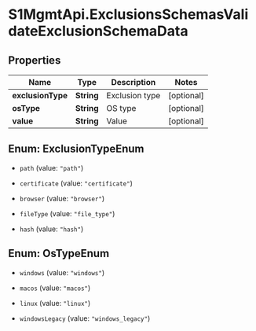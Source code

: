 # S1MgmtApi.ExclusionsSchemasValidateExclusionSchemaData

## Properties
Name | Type | Description | Notes
------------ | ------------- | ------------- | -------------
**exclusionType** | **String** | Exclusion type | [optional] 
**osType** | **String** | OS type | [optional] 
**value** | **String** | Value | [optional] 


<a name="ExclusionTypeEnum"></a>
## Enum: ExclusionTypeEnum


* `path` (value: `"path"`)

* `certificate` (value: `"certificate"`)

* `browser` (value: `"browser"`)

* `fileType` (value: `"file_type"`)

* `hash` (value: `"hash"`)




<a name="OsTypeEnum"></a>
## Enum: OsTypeEnum


* `windows` (value: `"windows"`)

* `macos` (value: `"macos"`)

* `linux` (value: `"linux"`)

* `windowsLegacy` (value: `"windows_legacy"`)




